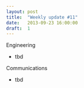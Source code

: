 ```yaml
---
layout: post
title:  "Weekly update #11"
date:   2013-09-23 16:00:00
draft:  1
---
```


Engineering

* tbd

Communications

* tbd
